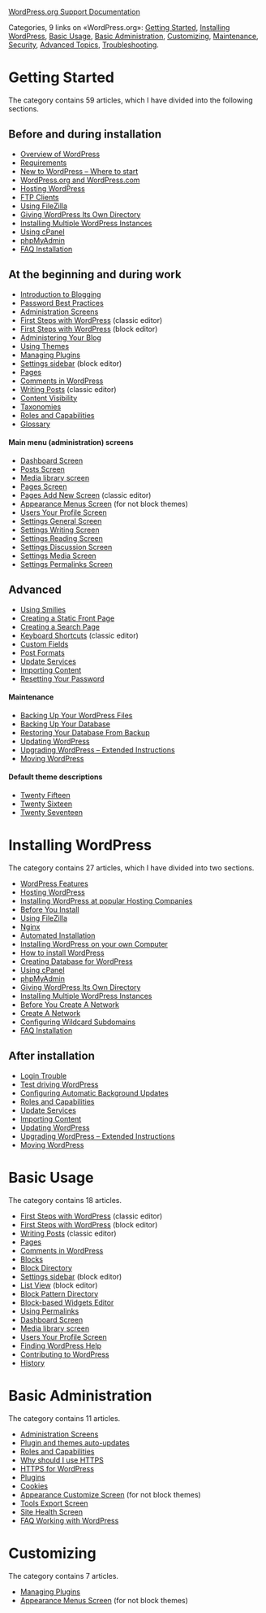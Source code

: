 [WordPress.org Support Documentation](https://wordpress.org/support/)

Categories, 9 links on «WordPress.org»: [Getting Started](https://wordpress.org/support/category/getting-started/), [Installing WordPress](https://wordpress.org/support/category/installation/), [Basic Usage](https://wordpress.org/support/category/basic-usage/), [Basic Administration](https://wordpress.org/support/category/basic-administration/), [Customizing](https://wordpress.org/support/category/customizing/), [Maintenance](https://wordpress.org/support/category/maintenance/), [Security](https://wordpress.org/support/category/security/), [Advanced Topics](https://wordpress.org/support/category/advanced-topics/), [Troubleshooting](https://wordpress.org/support/category/troubleshooting/).

# Getting Started

The category contains 59 articles, which I have divided into the following sections.

## Before and during installation

- [Overview of WordPress](https://wordpress.org/support/article/overview-of-wordpress/)
- [Requirements](https://wordpress.org/about/requirements/)
- [New to WordPress – Where to start](https://wordpress.org/support/article/new-to-wordpress-where-to-start/)
- [WordPress.org and WordPress.com](https://wordpress.org/support/article/wordpress-org-and-wordpress-com/)
- [Hosting WordPress](https://wordpress.org/support/article/hosting-wordpress/)
- [FTP Clients](https://wordpress.org/support/article/ftp-clients/)
- [Using FileZilla](https://wordpress.org/support/article/using-filezilla/)
- [Giving WordPress Its Own Directory](https://wordpress.org/support/article/giving-wordpress-its-own-directory/)
- [Installing Multiple WordPress Instances](https://wordpress.org/support/article/installing-multiple-blogs/)
- [Using cPanel](https://wordpress.org/support/article/using-cpanel/)
- [phpMyAdmin](https://wordpress.org/support/article/phpmyadmin/)
- [FAQ Installation](https://wordpress.org/support/article/faq-installation/)

## At the beginning and during work

- [Introduction to Blogging](https://wordpress.org/support/article/introduction-to-blogging/)
- [Password Best Practices](https://wordpress.org/support/article/password-best-practices/)
- [Administration Screens](https://wordpress.org/support/article/administration-screens/)
- [First Steps with WordPress](https://wordpress.org/support/article/first-steps-with-wordpress-classic/) (classic editor)
- [First Steps with WordPress](https://wordpress.org/support/article/first-steps-with-wordpress/) (block editor)
- [Administering Your Blog](https://wordpress.org/support/article/administering-your-blog/)
- [Using Themes](https://wordpress.org/support/article/using-themes/)
- [Managing Plugins](https://wordpress.org/support/article/managing-plugins/)
- [Settings sidebar](https://wordpress.org/support/article/settings-sidebar/) (block editor)
- [Pages](https://wordpress.org/support/article/pages/)
- [Comments in WordPress](https://wordpress.org/support/article/comments-in-wordpress/)
- [Writing Posts](https://wordpress.org/support/article/writing-posts/) (classic editor)
- [Content Visibility](https://wordpress.org/support/article/content-visibility/)
- [Taxonomies](https://wordpress.org/support/article/taxonomies/)
- [Roles and Capabilities](https://wordpress.org/support/article/roles-and-capabilities/)
- [Glossary](https://wordpress.org/support/article/glossary/)

#### Main menu (administration) screens

- [Dashboard Screen](https://wordpress.org/support/article/dashboard-screen/)
- [Posts Screen](https://wordpress.org/support/article/posts-screen/)
- [Media library screen](https://wordpress.org/support/article/media-library-screen/)
- [Pages Screen](https://wordpress.org/support/article/pages-screen/)
- [Pages Add New Screen](https://wordpress.org/support/article/pages-add-new-screen/) (classic editor)
- [Appearance Menus Screen](https://wordpress.org/support/article/appearance-menus-screen/) (for not block themes)
- [Users Your Profile Screen](https://wordpress.org/support/article/users-your-profile-screen/)
- [Settings General Screen](https://wordpress.org/support/article/settings-general-screen/)
- [Settings Writing Screen](https://wordpress.org/support/article/settings-writing-screen/)
- [Settings Reading Screen](https://wordpress.org/support/article/settings-reading-screen/)
- [Settings Discussion Screen](https://wordpress.org/support/article/settings-discussion-screen/)
- [Settings Media Screen](https://wordpress.org/support/article/settings-media-screen/)
- [Settings Permalinks Screen](https://wordpress.org/support/article/settings-permalinks-screen/)

## Advanced

- [Using Smilies](https://wordpress.org/support/article/using-smilies/)
- [Creating a Static Front Page](https://wordpress.org/support/article/creating-a-static-front-page/)
- [Creating a Search Page](https://wordpress.org/support/article/creating-a-search-page/)
- [Keyboard Shortcuts](https://wordpress.org/support/article/keyboard-shortcuts/) (classic editor)
- [Custom Fields](https://wordpress.org/support/article/custom-fields/)
- [Post Formats](https://wordpress.org/support/article/post-formats/)
- [Update Services](https://wordpress.org/support/article/update-services/)
- [Importing Content](https://wordpress.org/support/article/importing-content/)
- [Resetting Your Password](https://wordpress.org/support/article/resetting-your-password/)

#### Maintenance

- [Backing Up Your WordPress Files](https://wordpress.org/support/article/backing-up-your-wordpress-files/)
- [Backing Up Your Database](https://wordpress.org/support/article/backing-up-your-database/)
- [Restoring Your Database From Backup](https://wordpress.org/support/article/restoring-your-database-from-backup/)
- [Updating WordPress](https://wordpress.org/support/article/updating-wordpress/)
- [Upgrading WordPress – Extended Instructions](https://wordpress.org/support/article/upgrading-wordpress-extended-instructions/)
- [Moving WordPress](https://wordpress.org/support/article/moving-wordpress/)

#### Default theme descriptions

- [Twenty Fifteen](https://wordpress.org/support/article/twenty-fifteen/)
- [Twenty Sixteen](https://wordpress.org/support/article/twenty-sixteen/)
- [Twenty Seventeen](https://wordpress.org/support/article/twenty-seventeen/)

# Installing WordPress

The category contains 27 articles, which I have divided into two sections.

- [WordPress Features](https://wordpress.org/support/article/wordpress-features/)
- [Hosting WordPress](https://wordpress.org/support/article/hosting-wordpress/)
- [Installing WordPress at popular Hosting Companies](https://wordpress.org/support/article/installing-wordpress-at-popular-hosting-companies/)
- [Before You Install](https://wordpress.org/support/article/before-you-install/)
- [Using FileZilla](https://wordpress.org/support/article/using-filezilla/)
- [Nginx](https://wordpress.org/support/article/nginx/)
- [Automated Installation](https://wordpress.org/support/article/automated-installation/)
- [Installing WordPress on your own Computer](https://wordpress.org/support/article/installing-wordpress-on-your-own-computer/)
- [How to install WordPress](https://wordpress.org/support/article/how-to-install-wordpress/)
- [Creating Database for WordPress](https://wordpress.org/support/article/creating-database-for-wordpress/)
- [Using cPanel](https://wordpress.org/support/article/using-cpanel/)
- [phpMyAdmin](https://wordpress.org/support/article/phpmyadmin/)
- [Giving WordPress Its Own Directory](https://wordpress.org/support/article/giving-wordpress-its-own-directory/)
- [Installing Multiple WordPress Instances](https://wordpress.org/support/article/installing-multiple-blogs/)
- [Before You Create A Network](https://wordpress.org/support/article/before-you-create-a-network/)
- [Create A Network](https://wordpress.org/support/article/create-a-network/)
- [Configuring Wildcard Subdomains](https://wordpress.org/support/article/configuring-wildcard-subdomains/)
- [FAQ Installation](https://wordpress.org/support/article/faq-installation/)

## After installation

- [Login Trouble](https://wordpress.org/support/article/login-trouble/)
- [Test driving WordPress](https://wordpress.org/support/article/test-driving-wordpress/)
- [Configuring Automatic Background Updates](https://wordpress.org/support/article/configuring-automatic-background-updates/)
- [Roles and Capabilities](https://wordpress.org/support/article/roles-and-capabilities/)
- [Update Services](https://wordpress.org/support/article/update-services/)
- [Importing Content](https://wordpress.org/support/article/importing-content/)
- [Updating WordPress](https://wordpress.org/support/article/updating-wordpress/)
- [Upgrading WordPress – Extended Instructions](https://wordpress.org/support/article/upgrading-wordpress-extended-instructions/)
- [Moving WordPress](https://wordpress.org/support/article/moving-wordpress/)

# Basic Usage

The category contains 18 articles.

- [First Steps with WordPress](https://wordpress.org/support/article/first-steps-with-wordpress-classic/) (classic editor)
- [First Steps with WordPress](https://wordpress.org/support/article/first-steps-with-wordpress/) (block editor)
- [Writing Posts](https://wordpress.org/support/article/writing-posts/) (classic editor)
- [Pages](https://wordpress.org/support/article/pages/)
- [Comments in WordPress](https://wordpress.org/support/article/comments-in-wordpress/)
- [Blocks](https://wordpress.org/support/article/blocks/)
- [Block Directory](https://wordpress.org/support/article/block-directory/)
- [Settings sidebar](https://wordpress.org/support/article/settings-sidebar/) (block editor)
- [List View](https://wordpress.org/support/article/list-view/) (block editor)
- [Block Pattern Directory](https://wordpress.org/support/article/block-pattern-directory/)
- [Block-based Widgets Editor](https://wordpress.org/support/article/block-based-widgets-editor/)
- [Using Permalinks](https://wordpress.org/support/article/using-permalinks/)
- [Dashboard Screen](https://wordpress.org/support/article/dashboard-screen/)
- [Media library screen](https://wordpress.org/support/article/media-library-screen/)
- [Users Your Profile Screen](https://wordpress.org/support/article/users-your-profile-screen/)
- [Finding WordPress Help](https://wordpress.org/support/article/finding-wordpress-help/)
- [Contributing to WordPress](https://wordpress.org/support/article/contributing-to-wordpress/)
- [History](https://wordpress.org/support/article/history/)

# Basic Administration

The category contains 11 articles.

- [Administration Screens](https://wordpress.org/support/article/administration-screens/)
- [Plugin and themes auto-updates](https://wordpress.org/support/article/plugins-themes-auto-updates/)
- [Roles and Capabilities](https://wordpress.org/support/article/roles-and-capabilities/)
- [Why should I use HTTPS](https://wordpress.org/support/article/why-should-i-use-https/)
- [HTTPS for WordPress](https://wordpress.org/support/article/https-for-wordpress/)
- [Plugins](https://wordpress.org/support/article/plugins/)
- [Cookies](https://wordpress.org/support/article/cookies/)
- [Appearance Customize Screen](https://wordpress.org/support/article/appearance-customize-screen/) (for not block themes)
- [Tools Export Screen](https://wordpress.org/support/article/tools-export-screen/)
- [Site Health Screen](https://wordpress.org/support/article/site-health-screen/)
- [FAQ Working with WordPress](https://wordpress.org/support/article/faq-working-with-wordpress/)

# Customizing

The category contains 7 articles.

- [Managing Plugins](https://wordpress.org/support/article/managing-plugins/)
- [Appearance Menus Screen](https://wordpress.org/support/article/appearance-menus-screen/) (for not block themes)
